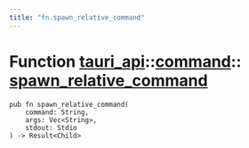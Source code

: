 ```yaml
---
title: "fn.spawn_relative_command"
---
```


# Function [tauri_api](/docs/api/rust/tauri_api/../index.html)::​[command](/docs/api/rust/tauri_api/index.html)::​[spawn_relative_command](/docs/api/rust/tauri_api/)

    pub fn spawn_relative_command(
        command: String, 
        args: Vec<String>, 
        stdout: Stdio
    ) -> Result<Child>
